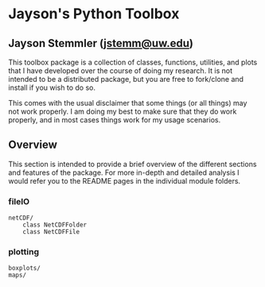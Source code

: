 # Jayson's Python Toolbox

## Jayson Stemmler (<jstemm@uw.edu>)

This toolbox package is a collection of classes, functions, utilities, and plots
that I have developed over the course of doing my research. It is not intended
to be a distributed package, but you are free to fork/clone and install if you
wish to do so.

This comes with the usual disclaimer that some things (or all things) may not work
properly. I am doing my best to make sure that they do work properly, and in most
cases things work for my usage scenarios.

## Overview

This section is intended to provide a brief overview of the different sections
and features of the package. For more in-depth and detailed analysis I would 
refer you to the README pages in the individual module folders.
 
### fileIO
    netCDF/
        class NetCDFFolder
        class NetCDFFile
  
### plotting
    boxplots/
    maps/